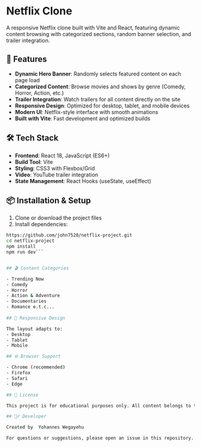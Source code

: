 # Netflix Clone

A responsive Netflix clone built with Vite and React, featuring dynamic content browsing with categorized sections, random banner selection, and trailer integration.

## 🚀 Features

- **Dynamic Hero Banner**: Randomly selects featured content on each page load
- **Categorized Content**: Browse movies and shows by genre (Comedy, Horror, Action, etc.)
- **Trailer Integration**: Watch trailers for all content directly on the site
- **Responsive Design**: Optimized for desktop, tablet, and mobile devices
- **Modern UI**: Netflix-style interface with smooth animations
- **Built with Vite**: Fast development and optimized builds

## 🛠️ Tech Stack

- **Frontend**: React 18, JavaScript (ES6+)
- **Build Tool**: Vite
- **Styling**: CSS3 with Flexbox/Grid
- **Video**: YouTube trailer integration
- **State Management**: React Hooks (useState, useEffect)

## 📦 Installation & Setup

1. Clone or download the project files 
2. Install dependencies:
```bash
https://github.com/john7520/netflix-project.git
cd netflix-project
npm install
npm run dev```


## 🎬 Content Categories

- Trending Now
- Comedy
- Horror
- Action & Adventure
- Documentaries
- Romance e.t.c...
  
## 📱 Responsive Design

The layout adapts to:
- Desktop 
- Tablet 
- Mobile 

## 🌐 Browser Support

- Chrome (recommended)
- Firefox
- Safari
- Edge

## 📜 License

This project is for educational purposes only. All content belongs to their respective owners.

## 🙋‍♂️ Developer

Created by  Yohannes Wegayehu

For questions or suggestions, please open an issue in this repository.
